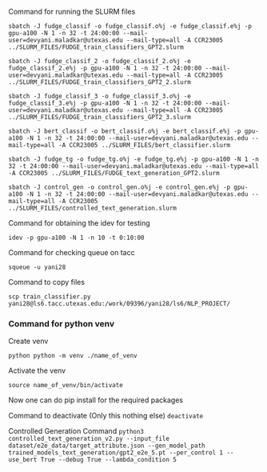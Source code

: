 Command for running the SLURM files

```sbatch -J fudge_classif -o fudge_classif.o%j -e fudge_classif.e%j -p gpu-a100 -N 1 -n 32 -t 24:00:00 --mail-user=devyani.maladkar@utexas.edu --mail-type=all -A CCR23005 ../SLURM_FILES/FUDGE_train_classifiers_GPT2.slurm```

```sbatch -J fudge_classif_2 -o fudge_classif_2.o%j -e fudge_classif_2.e%j -p gpu-a100 -N 1 -n 32 -t 24:00:00 --mail-user=devyani.maladkar@utexas.edu --mail-type=all -A CCR23005 ../SLURM_FILES/FUDGE_train_classifiers_GPT2_2.slurm```

```sbatch -J fudge_classif_3 -o fudge_classif_3.o%j -e fudge_classif_3.e%j -p gpu-a100 -N 1 -n 32 -t 24:00:00 --mail-user=devyani.maladkar@utexas.edu --mail-type=all -A CCR23005 ../SLURM_FILES/FUDGE_train_classifiers_GPT2_3.slurm```

```sbatch -J bert_classif -o bert_classif.o%j -e bert_classif.e%j -p gpu-a100 -N 1 -n 32 -t 24:00:00 --mail-user=devyani.maladkar@utexas.edu --mail-type=all -A CCR23005 ../SLURM_FILES/bert_classifier.slurm```

```sbatch -J fudge_tg -o fudge_tg.o%j -e fudge_tg.e%j -p gpu-a100 -N 1 -n 32 -t 24:00:00 --mail-user=devyani.maladkar@utexas.edu --mail-type=all -A CCR23005 ../SLURM_FILES/FUDGE_text_generation_GPT2.slurm```

```sbatch -J control_gen -o control_gen.o%j -e control_gen.e%j -p gpu-a100 -N 1 -n 32 -t 24:00:00 --mail-user=devyani.maladkar@utexas.edu --mail-type=all -A CCR23005 ../SLURM_FILES/controlled_text_generation.slurm```

Command for obtaining the idev for testing

```idev -p gpu-a100 -N 1 -n 10 -t 0:10:00```

Command for checking queue on tacc

```squeue -u yani28```

Command to copy files 

```scp train_classifier.py yani28@ls6.tacc.utexas.edu:/work/09396/yani28/ls6/NLP_PROJECT/```
### Command for python venv

Create venv

```python python -m venv ./name_of_venv ```

Activate the venv

```source name_of_venv/bin/activate```

Now one can do pip install for the required packages

Command to deactivate (Only this nothing else)
``` deactivate ```

Controlled Generation Command
```python3 controlled_text_generation_v2.py --input_file dataset/e2e_data/target_attribute.json --gen_model_path trained_models_text_generation/gpt2_e2e_5.pt --per_control 1 --use_bert True --debug True --lambda_condition 5```







